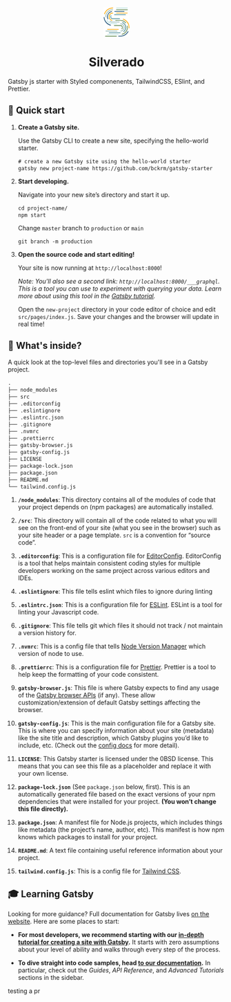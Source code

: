 <p align="center">
    <img src="src/images/icon.png" width="60" />
</p>
<h1 align="center">
    Silverado
</h1>

Gatsby js starter with Styled componenents, TailwindCSS, ESlint, and Prettier.

## 🚀 Quick start

1.  **Create a Gatsby site.**

    Use the Gatsby CLI to create a new site, specifying the hello-world starter.

    ```shell
    # create a new Gatsby site using the hello-world starter
    gatsby new project-name https://github.com/bckrm/gatsby-starter 
    ```

2.  **Start developing.**

    Navigate into your new site’s directory and start it up.

    ```shell
    cd project-name/
    npm start
    ```
    Change `master` branch to `production` or `main`
    
    ```shell
    git branch -m production
    ```
3.  **Open the source code and start editing!**

    Your site is now running at `http://localhost:8000`!

    _Note: You'll also see a second link: _`http://localhost:8000/___graphql`_. This is a tool you can use to experiment with querying your data. Learn more about using this tool in the [Gatsby tutorial](https://www.gatsbyjs.com/tutorial/part-five/#introducing-graphiql)._

    Open the `new-project` directory in your code editor of choice and edit `src/pages/index.js`. Save your changes and the browser will update in real time!

## 🧐 What's inside?

A quick look at the top-level files and directories you'll see in a Gatsby project.

    .
    ├── node_modules
    ├── src
    ├── .editorconfig
    ├── .eslintignore
    ├── .eslintrc.json
    ├── .gitignore
    ├── .nvmrc
    ├── .prettierrc
    ├── gatsby-browser.js
    ├── gatsby-config.js
    ├── LICENSE
    ├── package-lock.json
    ├── package.json
    ├── README.md
    └── tailwind.config.js

1.  **`/node_modules`**: This directory contains all of the modules of code that your project depends on (npm packages) are automatically installed.

2.  **`/src`**: This directory will contain all of the code related to what you will see on the front-end of your site (what you see in the browser) such as your site header or a page template. `src` is a convention for “source code”.

3. **`.editorconfig`**: This is a configuration file for [EditorConfig](https://editorconfig.org/). EditorConfig is a tool that helps maintain consistent coding styles for multiple developers working on the same project across various editors and IDEs.


4. **`.eslintignore`**: This file tells eslint which files to ignore during linting

5. **`.eslintrc.json`**: This is a configuration file for [ESLint](https://eslint.org/). ESLint is a tool for linting your Javascript code.

6. **`.gitignore`**: This file tells git which files it should not track / not maintain a version history for.

7. **`.nvmrc`**: This is a config file that tells [Node Version Manager](https://github.com/nvm-sh/nvm) which version of node to use. 

8.  **`.prettierrc`**: This is a configuration file for [Prettier](https://prettier.io/). Prettier is a tool to help keep the formatting of your code consistent.

9.  **`gatsby-browser.js`**: This file is where Gatsby expects to find any usage of the [Gatsby browser APIs](https://www.gatsbyjs.com/docs/browser-apis/) (if any). These allow customization/extension of default Gatsby settings affecting the browser.

10.  **`gatsby-config.js`**: This is the main configuration file for a Gatsby site. This is where you can specify information about your site (metadata) like the site title and description, which Gatsby plugins you’d like to include, etc. (Check out the [config docs](https://www.gatsbyjs.com/docs/gatsby-config/) for more detail).

11.  **`LICENSE`**: This Gatsby starter is licensed under the 0BSD license. This means that you can see this file as a placeholder and replace it with your own license.

12. **`package-lock.json`** (See `package.json` below, first). This is an automatically generated file based on the exact versions of your npm dependencies that were installed for your project. **(You won’t change this file directly).**

13. **`package.json`**: A manifest file for Node.js projects, which includes things like metadata (the project’s name, author, etc). This manifest is how npm knows which packages to install for your project.

14. **`README.md`**: A text file containing useful reference information about your project.

15. **`tailwind.config.js`**: This is a config file for [Tailwind CSS](https://tailwindcss.com/docs).

## 🎓 Learning Gatsby

Looking for more guidance? Full documentation for Gatsby lives [on the website](https://www.gatsbyjs.com/). Here are some places to start:

- **For most developers, we recommend starting with our [in-depth tutorial for creating a site with Gatsby](https://www.gatsbyjs.com/tutorial/).** It starts with zero assumptions about your level of ability and walks through every step of the process.

- **To dive straight into code samples, head [to our documentation](https://www.gatsbyjs.com/docs/).** In particular, check out the _Guides_, _API Reference_, and _Advanced Tutorials_ sections in the sidebar.

testing a pr
